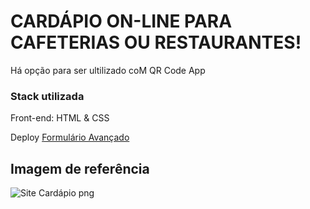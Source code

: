 <h1> CARDÁPIO ON-LINE PARA CAFETERIAS OU RESTAURANTES! </h1>

<p> Há opção para ser ultilizado coM QR Code App</p>

<h3>Stack utilizada</h3>

Front-end: HTML & CSS

Deploy <a href="https://app.netlify.com/sites/jade-faun-5a47da/overview" target="_blank">Formulário Avançado</a>

 <h2>Imagem de referência</h2>
 
 ![Site Cardápio png](https://user-images.githubusercontent.com/108701750/185726705-34857747-5eb3-47ec-bc5c-4aea7c4fd485.png)
 
